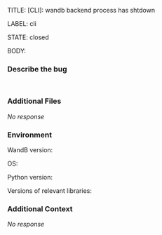 TITLE:
[CLI]: wandb backend process has shtdown

LABEL:
cli

STATE:
closed

BODY:
### Describe the bug

<!--- Description of the issue below  -->

<!--- A minimal code snippet between the quotes below  -->
```python 

```

<!--- A full traceback of the exception in the quotes below -->
```shell

```


### Additional Files

_No response_

### Environment

WandB version:

OS:

Python version:

Versions of relevant libraries:


### Additional Context

_No response_

